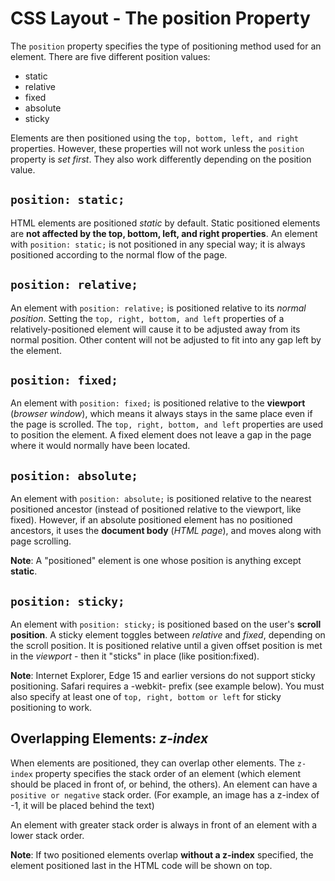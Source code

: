 # CSS Layout - The position Property
The `position` property specifies the type of positioning method used for an element. There are five different position values:
* static
* relative
* fixed
* absolute
* sticky

Elements are then positioned using the `top, bottom, left, and right` properties. However, these properties will not work unless the `position` property is _set first_. They also work differently depending on the position value.

## `position: static;`
HTML elements are positioned _static_ by default. Static positioned elements are **not affected by the top, bottom, left, and right properties**. An element with `position: static;` is not positioned in any special way; it is always positioned according to the normal flow of the page.

## `position: relative;`
An element with `position: relative;` is positioned relative to its _normal position_. Setting the `top, right, bottom, and left` properties of a relatively-positioned element will cause it to be adjusted away from its normal position. Other content will not be adjusted to fit into any gap left by the element.

## `position: fixed;`
An element with `position: fixed;` is positioned relative to the **viewport** (_browser window_), which means it always stays in the same place even if the page is scrolled. The `top, right, bottom, and left` properties are used to position the element. A fixed element does not leave a gap in the page where it would normally have been located.

## `position: absolute;`
An element with `position: absolute;` is positioned relative to the nearest positioned ancestor (instead of positioned relative to the viewport, like fixed). However, if an absolute positioned element has no positioned ancestors, it uses the **document body** (_HTML page_), and moves along with page scrolling.

**Note**: A "positioned" element is one whose position is anything except **static**.

## `position: sticky;`
An element with `position: sticky;` is positioned based on the user's **scroll position**. A sticky element toggles between _relative_ and _fixed_, depending on the scroll position. It is positioned relative until a given offset position is met in the _viewport_ - then it "sticks" in place (like position:fixed).

**Note**: Internet Explorer, Edge 15 and earlier versions do not support sticky positioning. Safari requires a -webkit- prefix (see example below). You must also specify at least one of `top, right, bottom or left` for sticky positioning to work.

## Overlapping Elements: _z-index_
When elements are positioned, they can overlap other elements. The `z-index` property specifies the stack order of an element (which element should be placed in front of, or behind, the others). An element can have a `positive or negative` stack order. (For example, an image has a z-index of -1, it will be placed behind the text)

An element with greater stack order is always in front of an element with a lower stack order.

**Note**: If two positioned elements overlap **without a z-index** specified, the element positioned last in the HTML code will be shown on top.
